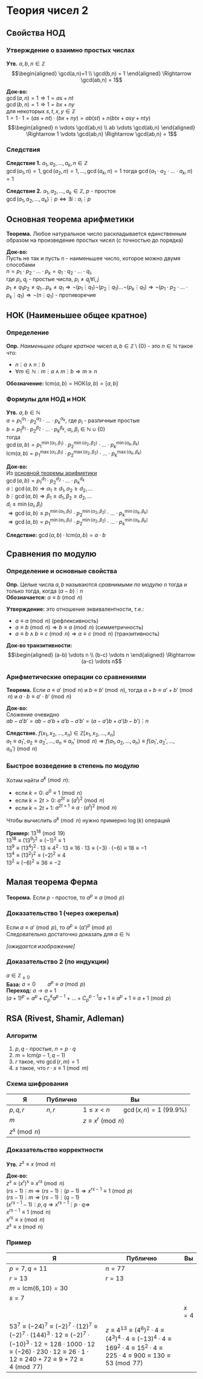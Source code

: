 # Теория чисел 2

## Свойства НОД

### Утверждение о взаимно простых числах

**Утв.** $a,b,n \in \mathbb{Z}$
$$\begin{aligned} \gcd(a,n)=1 \\ \gcd(b,n) = 1 \end{aligned} \Rightarrow \gcd(ab,n) = 1$$

**Док-во:**  
$\gcd(a,n) = 1 \Rightarrow 1 = as + nt$  
$\gcd(b,n) = 1 \Rightarrow 1 = bx + ny$  
для некоторых $s,t,x,y \in \mathbb{Z}$  
$1 = 1 \cdot 1 = (as + nt) \cdot (bx + ny) = ab(st) + n(btx + asy + nty)$  
$$\begin{aligned} n \vdots \gcd(ab,n) \\ ab \vdots \gcd(ab,n) \end{aligned} \Rightarrow 1 \vdots \gcd(ab,n) \Rightarrow \gcd(ab,n) = 1$$

### Следствия

**Следствие 1.** $a_1, a_2, \ldots, a_k, n \in \mathbb{Z}$  
$\gcd(a_1, n) = 1, \gcd(a_2, n) = 1, \ldots, \gcd(a_k, n) = 1$ тогда $\gcd(a_1 \cdot a_2 \cdot \ldots \cdot a_k, n) = 1$

**Следствие 2.** $a_1, a_2, \ldots, a_k \in \mathbb{Z}$, $p$ - простое  
$\gcd(a_1, a_2, \ldots, a_k) \vdots p \Leftrightarrow \exists i : a_i \vdots p$

## Основная теорема арифметики

**Теорема.** Любое натуральное число раскладывается единственным образом на произведение простых чисел (с точностью до порядка)

**Док-во:**  
Пусть не так и пусть $n$ - наименьшее число, которое можно двумя способами  
$n = p_1 \cdot p_2 \cdot \ldots \cdot p_k = q_1 \cdot q_2 \cdot \ldots \cdot q_l$,  
где $p_i, q_j$ - простые числа, $p_i \neq q_j \forall i,j$  
$p_1 \neq q_1 p_2 \neq q_1 \ldots p_k \neq q_1 \Rightarrow \lnot(p_1 \vdots q_1) \lnot(p_2 \vdots q_1) \ldots \lnot(p_k \vdots q_1) \Rightarrow \lnot(p_1 \cdot p_2 \cdot \ldots \cdot p_k \vdots q_1) \Rightarrow \lnot(n \vdots q_1)$ - противоречие  

## НОК (Наименьшее общее кратное)

### Определение

**Опр.** *Наименьшее общее кратное* чисел $a, b \in \mathbb{Z}\setminus\{0\}$ - это $n \in \mathbb{N}$ такое что:
- $n \vdots a \land n \vdots b$
- $\forall m \in \mathbb{N} : m \vdots a \land m \vdots b \Rightarrow m \geq n$

**Обозначение:** $\text{lcm}(a,b) = \text{НОК}(a,b) = [a,b]$

### Формулы для НОД и НОК

**Утв.** $a,b \in \mathbb{N}$  
$a = p_1^{\alpha_1} \cdot p_2^{\alpha_2} \cdot \ldots \cdot p_k^{\alpha_k}$, где $p_i$ - различные простые  
$b = p_1^{\beta_1} \cdot p_2^{\beta_2} \cdot \ldots \cdot p_k^{\beta_k}$, $\alpha_i, \beta_i \in \mathbb{N} \cup \{0\}$  
тогда  
$\gcd(a,b) = p_1^{\min(\alpha_1, \beta_1)} \cdot p_2^{\min(\alpha_2, \beta_2)} \cdot \ldots \cdot p_k^{\min(\alpha_k, \beta_k)}$  
$\text{lcm}(a,b) = p_1^{\max(\alpha_1, \beta_1)} \cdot p_2^{\max(\alpha_2, \beta_2)} \cdot \ldots \cdot p_k^{\max(\alpha_k, \beta_k)}$

**Док-во:**  
Из [основной теоремы арифметики](#основная-теорема-арифметики)  
$\gcd(a,b) = p_1^{d_1} \cdot p_2^{d_2} \cdot \ldots \cdot p_k^{d_k}$  
$a \vdots \gcd(a,b) \Rightarrow \alpha_1 \geq d_1, \alpha_2 \geq d_2, \ldots$  
$b \vdots \gcd(a,b) \Rightarrow \beta_1 \geq d_1, \beta_2 \geq d_2, \ldots$  
$d_i \leq \min(\alpha_i, \beta_i)$  
$\Rightarrow \gcd(a,b) \leq p_1^{\min(\alpha_1, \beta_1)} \cdot p_2^{\min(\alpha_2, \beta_2)} \cdot \ldots \cdot p_k^{\min(\alpha_k, \beta_k)}$  
$\Rightarrow \gcd(a,b) = p_1^{\min(\alpha_1, \beta_1)} \cdot p_2^{\min(\alpha_2, \beta_2)} \cdot \ldots \cdot p_k^{\min(\alpha_k, \beta_k)}$

**Следствие:** $\gcd(a,b) \cdot \text{lcm}(a,b) = a \cdot b$

## Сравнения по модулю

### Определение и основные свойства

**Опр.** Целые числа $a,b$ называются *сравнимыми по модулю* $n$ тогда и только тогда, когда $(a-b) \vdots n$  
**Обозначается:** $a \equiv b \pmod{n}$

**Утверждение:** это отношение эквивалентности, т.е.:
- $a \equiv a \pmod{n}$ (рефлексивность)
- $a \equiv b \pmod{n} \Rightarrow b \equiv a \pmod{n}$ (симметричность)
- $a \equiv b \land b \equiv c \pmod{n} \Rightarrow a \equiv c \pmod{n}$ (транзитивность)

**Док-во транзитивности:**  
$$\begin{aligned} (a-b) \vdots n \\ (b-c) \vdots n \end{aligned} \Rightarrow (a-c) \vdots n$$

### Арифметические операции со сравнениями

**Теорема.** Если $a \equiv a' \pmod{n}$ и $b \equiv b' \pmod{n}$, тогда $a+b \equiv a'+b' \pmod{n}$ и $a \cdot b \equiv a' \cdot b' \pmod{n}$

**Док-во:**  
Сложение очевидно  
$ab - a'b' = ab - a'b + a'b - a'b' = (a-a')b + a'(b-b') \vdots n$

**Следствие.** $f(x_1, x_2, \ldots, x_n) \in \mathbb{Z}[x_1, x_2, \ldots, x_n]$  
$a_1 \equiv a_1', a_2 \equiv a_2', \ldots, a_n \equiv a_n' \pmod{n} \Rightarrow f(a_1, a_2, \ldots, a_n) \equiv f(a_1', a_2', \ldots, a_n') \pmod{n}$

### Быстрое возведение в степень по модулю

Хотим найти $a^k \pmod{n}$:
- если $k = 0$: $a^0 \equiv 1 \pmod{n}$
- если $k = 2t > 0$: $a^{2t} \equiv (a^t)^2 \pmod{n}$
- если $k = 2t + 1$: $a^{2t+1} \equiv a \cdot (a^t)^2 \pmod{n}$

Чтобы вычислить $a^k \pmod{n}$ нужно примерно $\log(k)$ операций

**Пример:** $13^{18} \pmod{19}$  
$13^{18} \equiv (13^9)^2 \equiv (-1)^2 \equiv 1$  
$13^9 \equiv (13^4)^2 \cdot 13 \equiv 4^2 \cdot 13 \equiv 16 \cdot 13 \equiv (-3) \cdot (-6) \equiv 18 \equiv -1$  
$13^4 \equiv (13^2)^2 \equiv (-2)^2 \equiv 4$  
$13^2 \equiv (-6)^2 \equiv 36 \equiv -2$

## Малая теорема Ферма

**Теорема.** Если $p$ - простое, то $a^p \equiv a \pmod{p}$

### Доказательство 1 (через ожерелья)

Если $a \equiv a' \pmod{p}$, то $a^p \equiv (a')^p \pmod{p}$  
Следовательно достаточно доказать для $a \in \mathbb{N}$

*[ожидается изображение]*

### Доказательство 2 (по индукции)

$a \in \mathbb{Z}_{\geq 0}$  
**База:** $a = 0 \qquad a^p \equiv a \pmod{p}$  
**Переход:** $a \rightarrow a+1$  
$(a+1)^p = a^p + C^{k}_{p} a^{p-1} + \ldots + C^{p-1}_{p} a + 1 \equiv a^p + 1 \equiv a+1 \pmod{p}$

## RSA (Rivest, Shamir, Adleman)

### Алгоритм

1) $p,q$ - простые, $n = p \cdot q$
2) $m = \text{lcm}(p-1, q-1)$  
3) $r$ такое, что $\gcd(r,m) = 1$  
4) $s$ такое, что $r \cdot s \equiv 1 \pmod{m}$

### Схема шифрования

| Я | Публично | Вы |
|---|----------|-----|
| $p,q,r$ | $n,r$ | $1 \leq x < n \qquad \gcd(x,n) = 1$ (99.9%) |
| $m$ | | $z \equiv x^r \pmod{n}$ |
| $z^s \pmod{n}$ | | |

### Доказательство корректности

**Утв.** $z^s \equiv x \pmod{n}$

**Док-во:**  
$z^s \equiv (x^r)^s \equiv x^{rs} \pmod{n}$  
$(rs-1) \vdots m \Rightarrow (rs-1) \vdots (p-1) \Rightarrow x^{rs-1} \equiv 1 \pmod{p}$  
$(rs-1) \vdots m \Rightarrow (rs-1) \vdots (q-1)$  
$(x^{rs-1} - 1) \vdots p,q \Rightarrow x^{rs-1} \vdots p \cdot q \Rightarrow$  
$x^{rs-1} \equiv 1 \pmod{n}$  
$x^{rs} \equiv x \pmod{n}$  
$z^s \equiv x \pmod{n}$

### Пример

| Я | Публично | Вы |
|---|----------|-----|
| $p = 7, q = 11$ | $n = 77$ | |
| $r = 13$ | $r = 13$ | |
| $m = \text{lcm}(6,10) = 30$ | | |
| $s = 7$ | | |
| | | $x = 4$ |
| $53^7 \equiv (-24)^7 \equiv (-2)^7 \cdot (12)^7 \equiv (-2)^7 \cdot (144)^3 \cdot 12 \equiv (-2)^7 \cdot (-10)^3 \cdot 12 = 128 \cdot 1000 \cdot 12 \equiv (-26) \cdot 230 \cdot 12 \equiv 26 \cdot 1 \cdot 12 \equiv 240 + 72 \equiv 9 + 72 \equiv 4 \pmod{77}$ | $z \equiv 4^{13} \equiv (4^6)^2 \cdot 4 \equiv (4^3)^4 \cdot 4 \equiv (-13)^4 \cdot 4 \equiv 169^2 \cdot 4 \equiv 15^2 \cdot 4 \equiv 225 \cdot 4 \equiv 900 \equiv 130 \equiv 53 \pmod{77}$ |
